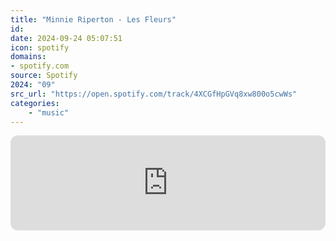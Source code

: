 ```yaml
---
title: "Minnie Riperton - Les Fleurs"
id: 
date: 2024-09-24 05:07:51
icon: spotify
domains:
- spotify.com
source: Spotify
2024: "09"
src_url: "https://open.spotify.com/track/4XCGfHpGVq8xw800o5cwWs"
categories:
    - "music"
---
```

<iframe style="border-radius: 12px" width="100%" height="152" title="Spotify Embed: Les Fleurs" frameborder="0" allowfullscreen allow="autoplay; clipboard-write; encrypted-media; fullscreen; picture-in-picture" loading="lazy" src="https://open.spotify.com/embed/track/4XCGfHpGVq8xw800o5cwWs?utm_source=oembed"></iframe>
